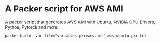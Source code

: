 # A Packer script for AWS AMI

A packer script that generates AWS AMI with Ubuntu, NVIDIA GPU Drivers, Python, Pytorch and more.

```
packer build -var-file="variables.pkrvars.hcl" aws-ubuntu.pkr.hcl
```

